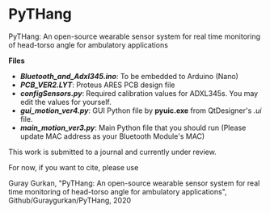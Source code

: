 # PyTHang

PyTHang: An open-source wearable sensor system for real time monitoring of head-torso angle for
ambulatory applications

**Files**
- ***Bluetooth_and_Adxl345.ino***: To be embedded to Arduino (Nano)
- ***PCB_VER2.LYT***: Proteus ARES PCB design file
- ***configSensors.py***: Required calibration values for ADXL345s. You may edit the values for yourself.
- ***gui_motion_ver4.py***:	GUI Python file by **pyuic.exe** from QtDesigner's *.ui* file.
- ***main_motion_ver3.py***:	Main Python file that you should run (Please update MAC address as your Bluetooth Module's MAC)

This work is submitted to a journal and currently under review.

For now, if you want to cite, please use

Guray Gurkan, "PyTHang: An open-source wearable sensor system for real time monitoring of head-torso angle for
ambulatory applications", Github/Guraygurkan/PyTHang, 2020

